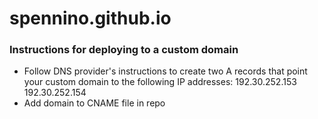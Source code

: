 # spennino.github.io
### Instructions for deploying to a custom domain
- Follow DNS provider's instructions to create two A records that point your custom domain to the following IP addresses:
192.30.252.153
192.30.252.154
- Add domain to CNAME file in repo

